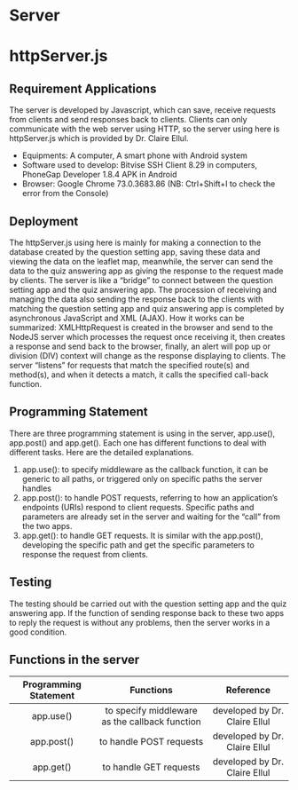 # Server           
# httpServer.js


## Requirement Applications
The server is developed by Javascript, which can save, receive requests from clients and send responses back to clients. Clients can only communicate with the web server using HTTP, so the server using here is httpServer.js which is provided by Dr. Claire Ellul.
- Equipments: A computer, A smart phone with Android system
- Software used to develop: Bitvise SSH Client 8.29 in computers, PhoneGap Developer 1.8.4 APK in Android 
- Browser: Google Chrome 73.0.3683.86 (NB: Ctrl+Shift+I to check the error from the Console)

## Deployment
The httpServer.js using here is mainly for making a connection to the database created by the question setting app, saving these data and viewing the data on the leaflet map, meanwhile, the server can send the data to the quiz answering app as giving the response to the request made by clients. The server is like a “bridge” to connect between the question setting app and the quiz answering app. The procession of receiving and managing the data also sending the response back to the clients with matching the question setting app and quiz answering app is completed by asynchronous JavaScript and XML (AJAX). How it works can be summarized: XMLHttpRequest is created in the browser and send to the NodeJS server which processes the request once receiving it, then creates a response and send back to the browser, finally, an alert will pop up or division (DIV) context will change as the response displaying to clients. The server “listens” for requests that match the specified route(s) and method(s), and when it detects a match, it calls the specified call-back function. 

## Programming Statement
There are three programming statement is using in the server, app.use(), app.post() and app.get(). Each one has different functions to deal with different tasks. Here are the detailed explanations.
1. app.use(): to specify middleware as the callback function, it can be generic to all paths, or triggered only on specific paths the server handles
2. app.post(): to handle POST requests, referring to how an application’s endpoints (URIs) respond to client requests. Specific paths and parameters are already set in the server and waiting for the “call” from the two apps.
3. app.get(): to handle GET requests. It is similar with the app.post(), developing the specific path and get the specific parameters to response the request from clients.

## Testing 
The testing should be carried out with the question setting app and the quiz answering app. If the function of sending response back to these two apps to reply the request is without any problems, then the server works in a good condition.

## Functions in the server 
| Programming Statement  | Functions   | Reference  |
| :------------: | :------------: | :------------: |
|app.use() |to specify middleware as the callback function| developed by Dr. Claire Ellul|
|app.post()|to handle POST requests|developed by Dr. Claire Ellul|
|app.get()|to handle GET requests|developed by Dr. Claire Ellul||




